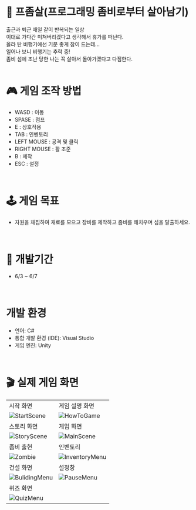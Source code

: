 # 🧟 프좀살(프로그래밍 좀비로부터 살아남기)
출근과 퇴근 매일 같이 반복되는 일상 <br>
이대로 가다간 미쳐버리겠다고 생각해서 휴가를 떠난다. <br>
올라 탄 비행기에선 기분 좋게 잠이 드는데... <br>
일어나 보니 비행기는 추락 중! <br>
좀비 섬에 조난 당한 나는 꼭 살아서 돌아가겠다고 다짐한다. <br>
<br>

# 🎮 게임 조작 방법 <br>
- WASD : 이동 <br>
- SPASE : 점프 <br>
- E : 상호작용 <br>
- TAB : 인벤토리 <br>
- LEFT MOUSE : 공격 및 클릭 <br>
- RIGHT MOUSE : 활 조준 <br>
- B : 제작 <br>
- ESC : 설정 <br>
<br>

# 🕹 게임 목표 <br>
- 자원을 채집하여 재료를 모으고 장비를 제작하고 좀비를 해치우며 섬을 탈출하세요. <br>
<br>

# 📖 개발기간 <br>
- 6/3 ~ 6/7 <br>
<br>

# 개발 환경 <br>
- 언어: C# <br>
- 통합 개발 환경 (IDE): Visual Studio <br>
- 게임 엔진: Unity <br>
<br>

# 🎬 실제 게임 화면 <br>
|  |  |
| --- | --- |
| 시작 화면 | 게임 설명 화면 |
| ![StartScene](https://github.com/Kwaksangwon93/Pzomsal/assets/167050340/befd3a71-a0c1-48b6-a4ae-d3b125ce175b) | ![HowToGame](https://github.com/Kwaksangwon93/Pzomsal/assets/167050340/ec73824b-3604-4490-97d9-73688c7afee7) |
| 스토리 화면 | 게임 화면 |
| ![StoryScene](https://github.com/Kwaksangwon93/Pzomsal/assets/167050340/de3c0b5c-cffe-4d28-9307-12b380a5db11) | ![MainScene](https://github.com/Kwaksangwon93/Pzomsal/assets/167050340/60ab3fc3-1c98-4cde-b59e-e9588502e814) |
| 좀비 출현 | 인벤토리 |
| ![Zombie](https://github.com/Kwaksangwon93/Pzomsal/assets/167050340/736d5b75-ca76-4364-8545-400a1d96d6e6) | ![InventoryMenu](https://github.com/Kwaksangwon93/Pzomsal/assets/167050340/6db45851-ee3a-428b-8721-ee5ccea2eba9) |
| 건설 화면 | 설정창 |
| ![BulidingMenu](https://github.com/Kwaksangwon93/Pzomsal/assets/167050340/008837b8-8c53-433b-b1b9-b78c38405693) | ![PauseMenu](https://github.com/Kwaksangwon93/Pzomsal/assets/167050340/e854e2e8-3684-46e1-b5fd-a02634f7a9aa) |
| 퀴즈 화면 |
| ![QuizMenu](https://github.com/Kwaksangwon93/Pzomsal/assets/167050340/619fd1fd-90db-448b-be49-1950a93c9cf6) |
<br><br>
